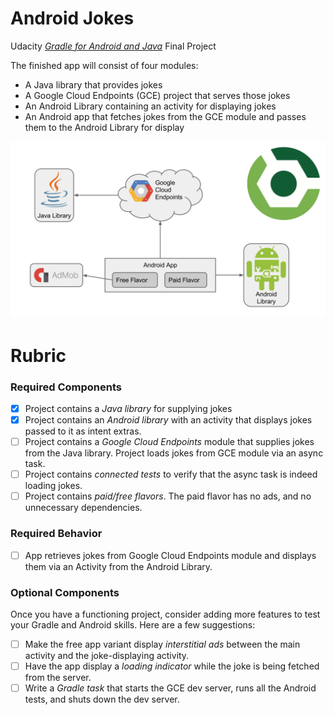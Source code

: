 # Android Jokes

Udacity *[Gradle for Android and Java](https://www.udacity.com/course/gradle-for-android-and-java--ud867)* Final Project

The finished app will consist of four modules:

* A Java library that provides jokes
* A Google Cloud Endpoints (GCE) project that serves those jokes
* An Android Library containing an activity for displaying jokes
* An Android app that fetches jokes from the GCE module and passes them to the Android Library for display

![app overview diagram](overview.png)

# Rubric

### Required Components

* [x] Project contains a *Java library* for supplying jokes
* [x] Project contains an *Android library* with an activity that displays jokes passed to it as intent extras.
* [ ] Project contains a *Google Cloud Endpoints* module that supplies jokes from the Java library. Project loads jokes from GCE module via an async task.
* [ ] Project contains *connected tests* to verify that the async task is indeed loading jokes.
* [ ] Project contains *paid/free flavors*. The paid flavor has no ads, and no unnecessary dependencies.

### Required Behavior

* [ ] App retrieves jokes from Google Cloud Endpoints module and displays them via an Activity from the Android Library.

### Optional Components

Once you have a functioning project, consider adding more features to test your Gradle and Android skills. Here are a few suggestions:

* [ ] Make the free app variant display *interstitial ads* between the main activity and the joke-displaying activity.
* [ ] Have the app display a *loading indicator* while the joke is being fetched from the server.
* [ ] Write a *Gradle task* that starts the GCE dev server, runs all the Android tests, and shuts down the dev server.
